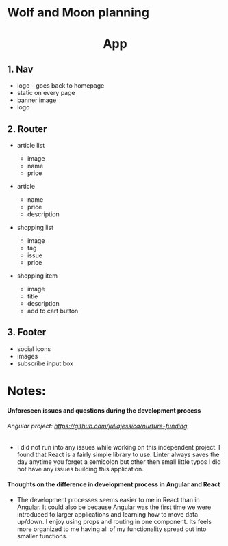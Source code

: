 # Wolf and Moon planning

<h1><center>App</center></h1>

## 1. Nav
  * logo - goes back to homepage
   * static on every page
   * banner image
   * logo


## 2. Router

  * article list
    * image
    * name
    * price

  * article
    * name
    * price
    * description

  * shopping list
    * image
    * tag
    * issue
    * price

  * shopping item
    * image
    * title
    * description
    * add to cart button

## 3. Footer
  * social icons
  * images
  * subscribe input box


# Notes:

#### Unforeseen issues and questions during the development process

######  Angular project: https://github.com/juliajessica/nurture-funding

* I did not run into any issues while working on this independent project. I found that React is a fairly simple library to use. Linter always saves the day anytime you forget a semicolon but other then small little typos I did not have any issues building this application.

#### Thoughts on the difference in development process in Angular and React

* The development processes seems easier to me in React than in  Angular. It could also be because Angular was the first time we were introduced to larger applications and learning how to move data up/down. I enjoy using props and routing in one component. Its feels more organized to me having all of my functionality spread out into smaller functions.  
